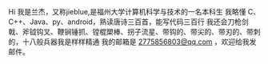 Hi
我是兰杰，又称jieblue,是福州大学计算机科学与技术的一名本科生
我略懂 C、C++、Java、py、android，熟读唐诗三百首，能写代码三百行
我还会刀枪剑戟、斧钺钩叉、鞭锏锤抓、镗棍槊棒、拐子流星、带钩的、带尖的、带刃的、带刺的，十八般兵器我是样样精通
我的邮箱是 2775856803@qq.com ，欢迎给我发邮件。

